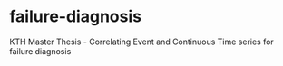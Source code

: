 # failure-diagnosis
KTH Master Thesis - Correlating Event and Continuous Time series for failure diagnosis
